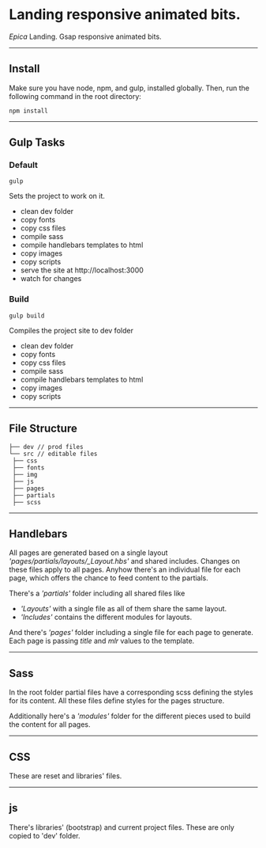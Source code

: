 # Landing responsive animated bits.

_Epica_ Landing. Gsap responsive animated bits.


---
## Install
Make sure you have node, npm, and gulp, installed globally. Then, run the following command in the root directory:

`npm install`

---
## Gulp Tasks

### Default

`gulp`

Sets the project to work on it.

* clean dev folder
* copy fonts
* copy css files
* compile sass
* compile handlebars templates to html
* copy images
* copy scripts
* serve the site at http://localhost:3000
* watch for changes

### Build

`gulp build`

Compiles the project site to dev folder

* clean dev folder
* copy fonts
* copy css files
* compile sass
* compile handlebars templates to html
* copy images
* copy scripts

---
## File Structure

```shell
├── dev // prod files
└── src // editable files
 ├── css
 ├── fonts
 ├── img
 ├── js
 ├── pages
 ├── partials
 ├── scss
 ```
 
 ---
 ## Handlebars

All pages are generated based on a single layout _'pages/partials/layouts/\_Layout.hbs'_ and shared includes. Changes on these files apply to all pages. Anyhow there's an individual file for each page, which offers the chance to feed content to the partials.

 There's a _'partials'_ folder including all shared files like
 * _'Layouts'_ with a single file as all of them share the same layout.
 * _'Includes'_ contains the different modules for layouts.
 
And there's _'pages'_ folder including a single file for each page to generate. Each page is passing _title_ and _mlr_ values to the template.

---
## Sass

In the root folder partial files have a corresponding scss defining the styles for its content. All these files define styles for the pages structure.

Additionally here's a _'modules'_ folder for the different pieces used to build the content for all pages.

---
## CSS

These are reset and libraries' files.

---
## js

There's libraries' (bootstrap) and current project files. These are only copied to 'dev' folder.